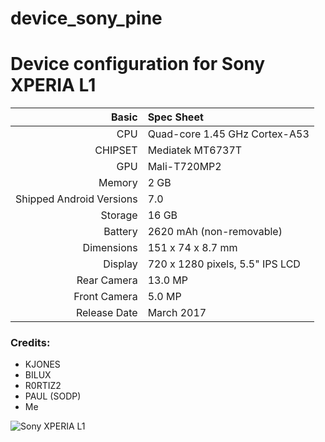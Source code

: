 # device_sony_pine

Device configuration for Sony XPERIA L1
========================================

Basic   | Spec Sheet
-------:|:-------------------------
CPU     | Quad-core 1.45 GHz Cortex-A53
CHIPSET | Mediatek MT6737T
GPU     | Mali-T720MP2
Memory  | 2 GB
Shipped Android Versions | 7.0
Storage | 16 GB
Battery | 2620 mAh (non-removable)
Dimensions | 151 x 74 x 8.7 mm
Display | 720 x 1280 pixels, 5.5" IPS LCD
Rear Camera  | 13.0 MP
Front Camera | 5.0 MP
Release Date | March 2017

### Credits:
  - KJONES
  - BILUX
  - R0RTIZ2
  - PAUL (SODP)
  - Me
  
![Sony XPERIA L1](https://fdn2.gsmarena.com/vv/pics/sony/sony-xperia-l1-0.jpg)
